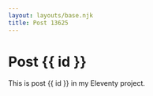 ```yaml
---
layout: layouts/base.njk
title: Post 13625
---
```


# Post {{ id }}

This is post {{ id }} in my Eleventy project.
